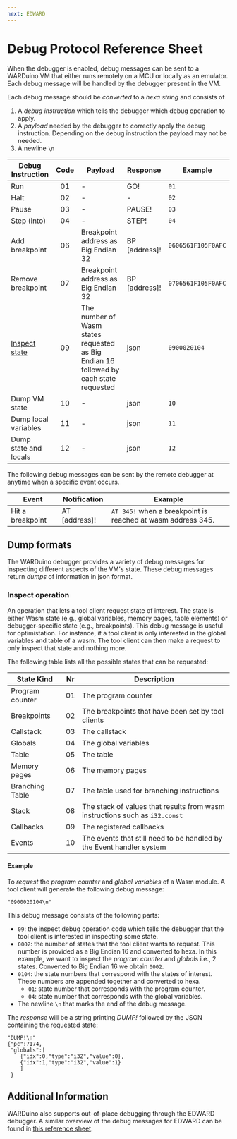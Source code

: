 ```yaml
---
next: EDWARD
---
```

# Debug Protocol Reference Sheet

When the debugger is enabled, debug messages can be sent to a WARDuino VM  that either runs remotely on a MCU or locally as an emulator. Each debug message will be handled by the debugger present in the VM.

Each debug message should be *converted* to a *hexa string* and consists of
1. A *debug instruction* which tells the debugger which debug operation to apply.
2. A *payload* needed by the debugger to correctly apply the debug instruction. Depending on the debug instruction the payload may not be needed.
3. A newline `\n`

| Debug Instruction     | Code | Payload                      | Response      | Example            |
|-----------------------|:----:|------------------------------|---------------|--------------------|
| Run                   |  01  | -                            | GO!           | `01`               |
| Halt                  |  02  | -                            | -             | `02`               |
| Pause                 |  03  | -                            | PAUSE!        | `03`               |
| Step (into)           |  04  | -                            | STEP!         | `04`               |
| Add breakpoint        |  06  | Breakpoint address as Big Endian 32 | BP [address]! | `0606561F105F0AFC` |
| Remove breakpoint     |  07  | Breakpoint address as Big Endian 32 | BP [address]! | `0706561F105F0AFC` |
| [Inspect state](#inspect-operation)         |  09  | The number of Wasm states requested as Big Endian 16 followed by each state requested                | json          | `0900020104`               |
| Dump VM state         |  10  | -                            | json          | `10`               |
| Dump local variables  |  11  | -                            | json          | `11`               |
| Dump state and locals |  12  | -                            | json          | `12`               |

The following debug messages can be sent by the remote debugger at anytime when a specific event occurs.

| Event            | Notification    | Example              |
|------------------|-----------------|----------------------|
| Hit a breakpoint | AT [address]!   | `AT 345!` when a breakpoint is reached at wasm address 345. |

## Dump formats

The WARDuino debugger provides a variety of debug messages for inspecting different aspects of the VM's state.
These debug messages return *dumps* of information in json format.

### Inspect operation

An operation that lets a tool client request state of interest.
The state is either Wasm state (e.g., global variables, memory pages, table elements) or debugger-specific state (e.g., breakpoints).
This debug message is useful for optimistation.
For instance, if a tool client is only interested in the global variables and table of a wasm.
The tool client can then make a request to only inspect that state and nothing more.

The following table lists all the possible states that can be requested:

| State Kind | Nr | Description |
|------------|--|---------------|
| Program counter | 01 | The program counter|
| Breakpoints | 02 | The breakpoints that have been set by tool clients |
| Callstack | 03 | The callstack |
| Globals | 04 | The global variables | 
| Table | 05 | The table | 
| Memory pages | 06 | The memory pages
| Branching Table | 07 | The table used for branching instructions | 
| Stack | 08 | The stack of values that results from wasm instructions such as `i32.const` |
| Callbacks | 09| The registered callbacks |
| Events | 10 | The events that still need to be handled by the Event handler system | 

#### Example
To *request* the *program counter* and *global variables* of a Wasm module. 
A tool client will generate the following debug message:

```
"0900020104\n"
```

This debug message consists of the following parts:
- `09`: the inspect debug operation code which tells the debugger that the tool client is interested in inspecting some state.
- `0002`: the number of states that the tool client wants to request. This number is provided as a Big Endian 16 and converted to hexa. In this example, we want to inspect the *program counter* and *globals* i.e., 2 states. Converted to Big Endian 16 we obtain `0002`.
- `0104`: the state numbers that correspond with the states of interest. These numbers are appended together and converted to hexa.
    - `01`: state number that corresponds with the program counter.
    - `04`: state number that corresponds with the global variables.
- The newline `\n` that marks the end of the debug message.

The *response* will be a string printing *DUMP!* followed by the JSON containing the requested state:
```
"DUMP!\n"
{"pc":7174,
 "globals":[
    {"idx":0,"type":"i32","value":0},
    {"idx":1,"type":"i32","value":1}
    ]
 }
```

## Additional Information

WARDuino also supports out-of-place debugging through the EDWARD debugger. A similar overview of the debug messages for EDWARD can be found in [this reference sheet](/reference/edward/protocol).


